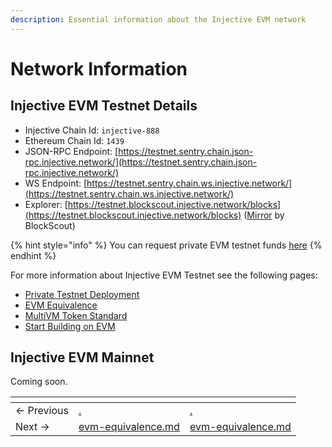```yaml
---
description: Essential information about the Injective EVM network
---
```


# Network Information

## Injective EVM Testnet Details

* Injective Chain Id: `injective-888`
* Ethereum Chain Id: `1439`
* JSON-RPC Endpoint: [https://testnet.sentry.chain.json-rpc.injective.network/](https://testnet.sentry.chain.json-rpc.injective.network/)
* WS Endpoint: [https://testnet.sentry.chain.ws.injective.network/](https://testnet.sentry.chain.ws.injective.network/)
* Explorer: [https://testnet.blockscout.injective.network/blocks](https://testnet.blockscout.injective.network/blocks) ([Mirror](https://testnet-injective.cloud.blockscout.com/blocks) by BlockScout)

{% hint style="info" %}
You can request private EVM testnet funds [here](https://testnet.faucet.injective.network/)
{% endhint %}

For more information about Injective EVM Testnet see the following pages:

* [Private Testnet Deployment](../guides/testnet-deployment.md)
* [EVM Equivalence](evm-equivalence.md)
* [MultiVM Token Standard](multivm-token-standard.md)
* [Start Building on EVM](../../evm-developers.md)

## Injective EVM Mainnet

Coming soon.

<table data-card-size="large" data-view="cards" data-full-width="false"><thead><tr><th></th><th data-type="content-ref"></th><th data-hidden data-card-target data-type="content-ref"></th></tr></thead><tbody><tr><td>← Previous</td><td><a href="./">.</a></td><td><a href="./">.</a></td></tr><tr><td>Next →</td><td><a href="evm-equivalence.md">evm-equivalence.md</a></td><td><a href="evm-equivalence.md">evm-equivalence.md</a></td></tr></tbody></table>
